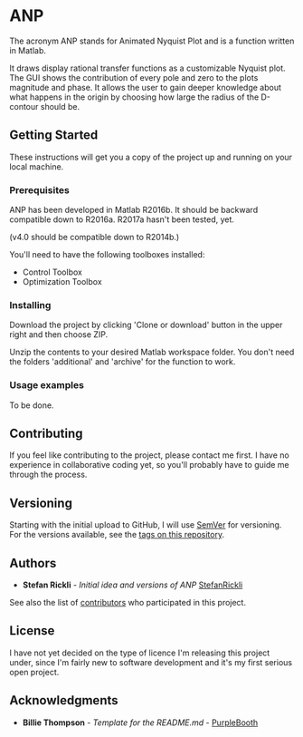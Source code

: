 # ANP
The acronym ANP stands for Animated Nyquist Plot and is a function written in Matlab.

It draws display rational transfer functions as a customizable Nyquist plot. The GUI shows the contribution of every pole and zero to the plots magnitude and phase. It allows the user to gain deeper knowledge about what happens in the origin by choosing how large the radius of the D-contour should be.

## Getting Started

These instructions will get you a copy of the project up and running on your local machine.

### Prerequisites

ANP has been developed in Matlab R2016b. It should be backward compatible down to R2016a. R2017a hasn't been tested, yet.

(v4.0 should be compatible down to R2014b.)

You'll need to have the following toolboxes installed:
* Control Toolbox
* Optimization Toolbox

### Installing

Download the project by clicking 'Clone or download' button in the upper right and then choose ZIP.

Unzip the contents to your desired Matlab workspace folder.
You don't need the folders 'additional' and 'archive' for the function to work.

### Usage examples

To be done.

## Contributing

If you feel like contributing to the project, please contact me first. I have no experience in collaborative coding yet, so you'll probably have to guide me through the process.

## Versioning

Starting with the initial upload to GitHub, I will use [SemVer](http://semver.org/) for versioning. For the versions available, see the [tags on this repository](https://github.com/your/project/tags). 

## Authors
* **Stefan Rickli** - *Initial idea and versions of ANP* [StefanRickli](https://blogs.ethz.ch/ricklis)

See also the list of [contributors](https://github.com/your/project/contributors) who participated in this project.

## License

I have not yet decided on the type of licence I'm releasing this project under, since I'm fairly new to software development and it's my first serious open project.

## Acknowledgments

* **Billie Thompson** - *Template for the README.md* - [PurpleBooth](https://github.com/PurpleBooth)
